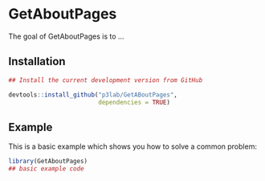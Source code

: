 
# GetAboutPages

<!-- badges: start -->
<!-- badges: end -->

The goal of GetAboutPages is to ...

## Installation

``` r
## Install the current development version from GitHub

devtools::install_github("p3lab/GetABoutPages",
                         dependencies = TRUE)
```

## Example

This is a basic example which shows you how to solve a common problem:

``` r
library(GetAboutPages)
## basic example code
```


